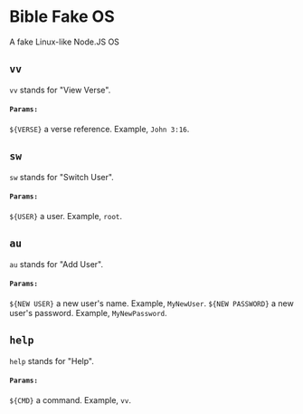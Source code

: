# Bible Fake OS
 A fake Linux-like Node.JS OS


## `vv`
`vv` stands for "View Verse".
#### `Params:`
`${VERSE}` a verse reference. Example, `John 3:16`.


## `sw`
`sw` stands for "Switch User".
#### `Params:`
`${USER}` a user. Example, `root`.


## `au`
`au` stands for "Add User".
#### `Params:`
`${NEW USER}` a new user's name. Example, `MyNewUser`.
`${NEW PASSWORD}` a new user's password. Example, `MyNewPassword`.


## `help`
`help` stands for "Help".
#### `Params:`
`${CMD}` a command. Example, `vv`.